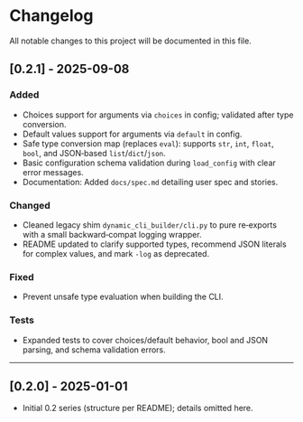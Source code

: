 # Changelog

All notable changes to this project will be documented in this file.

## [0.2.1] - 2025-09-08

### Added
- Choices support for arguments via `choices` in config; validated after type conversion.
- Default values support for arguments via `default` in config.
- Safe type conversion map (replaces `eval`): supports `str`, `int`, `float`, `bool`, and JSON‑based `list`/`dict`/`json`.
- Basic configuration schema validation during `load_config` with clear error messages.
- Documentation: Added `docs/spec.md` detailing user spec and stories.

### Changed
- Cleaned legacy shim `dynamic_cli_builder/cli.py` to pure re‑exports with a small backward‑compat logging wrapper.
- README updated to clarify supported types, recommend JSON literals for complex values, and mark `-log` as deprecated.

### Fixed
- Prevent unsafe type evaluation when building the CLI.

### Tests
- Expanded tests to cover choices/default behavior, bool and JSON parsing, and schema validation errors.

---

## [0.2.0] - 2025-01-01
- Initial 0.2 series (structure per README); details omitted here.
